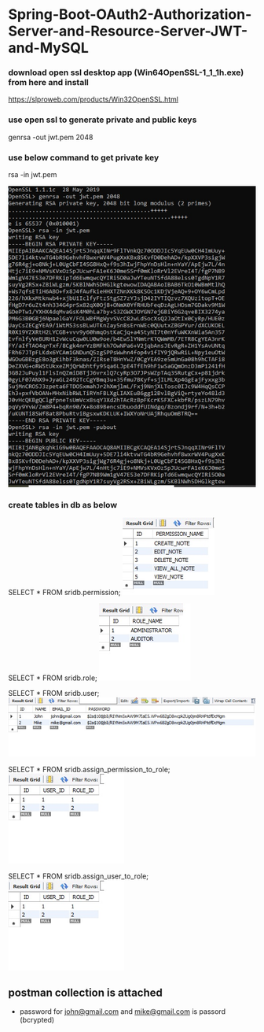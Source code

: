 # Spring-Boot-OAuth2-Authorization-Server-and-Resource-Server-JWT-and-MySQL
### download open ssl desktop app (Win64OpenSSL-1_1_1h.exe) from here and install
https://slproweb.com/products/Win32OpenSSL.html

### use open ssl to generate private and public keys
genrsa -out jwt.pem 2048

### use below command to get private key
rsa -in jwt.pem

![openssl commands](images/openssl-genkeys.jpg)

### create tables in db as below
SELECT * FROM sridb.permission;
![Permission](images/permission.jpg)

SELECT * FROM sridb.role;
![Role](images/role.jpg)

SELECT * FROM sridb.user;
![User](images/user.jpg)

SELECT * FROM sridb.assign_permission_to_role;
![assign_permission_to_role](images/assign_permission_to_role.jpg)

SELECT * FROM sridb.assign_user_to_role;
![assign_user_to_role](images/assign_user_to_role.jpg)

## postman collection is attached
* password for john@gmail.com and mike@gmail.com is passord (bcrypted)
